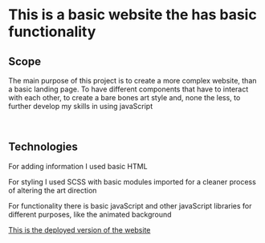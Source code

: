 <h1>This is a basic website the has basic functionality</h1>

<h2>Scope</h2>

<p>The main purpose of this project is to create a more complex website, than a basic landing page. To have different components that have to interact with each other, to create a bare bones art style and, none the less, to further develop my skills in using javaScript</p>

</br>

<h2>Technologies</h2>
<p>For adding information I used basic HTML</p>

<p>For styling I used SCSS with basic modules imported for a cleaner process of altering the art direction</p>

<p>For functionality there is basic javaScript and other javaScript libraries for different purposes, like the animated background</p>



<a href="https://magnificent-fudge-e6b4cd.netlify.app/" target="_blank" rel="noopener noreferrer">This is the deployed version of the website</a>
